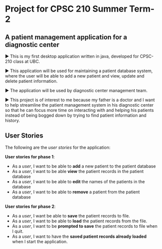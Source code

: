 # Project for CPSC 210 Summer Term-2

## A patient management application for a diagnostic center

:arrow_forward: This is my first desktop application written in java, developed for CPSC-210 class at UBC.  

:arrow_forward: This application will be used for maintaining a patient database system, where the user will be able to 
add a new patient and view, update and delete patient information. 

:arrow_forward: The application will be used by diagnostic center management team. 

:arrow_forward: This project is of interest to me because my father is a doctor and I want to help streamline the patient 
management system in his diagnostic center so that he can focus more time on interacting with and helping his patients instead of 
being bogged down by trying to find patient information and history. 





## User Stories 

The following are the *user stories* for the application:

**User stories for phase 1**: 

- As a *user*, I want to be able to **add** a new patient to the patient database
- As a *user*, I want to be able **view** the patient records in the patient database
- As a *user*, I want to be able to **edit** the names of the patients in the database
- As a *user*, I want to be able to **remove** a patient from the patient database


**User stories for phase 2**: 
- As a *user*, I want be able to **save** the patient records to file. 
- As a *user*, I want to be able to **load** the patient records from the file. 
- As a *user*, I want to be **prompted to save** the patient records to file when I quit.  
- As a *user*, I want to have the **saved patient records already loaded** when I start the application. 

